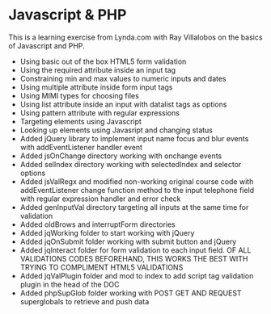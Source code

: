 # Javascript & PHP

This is a learning exercise from Lynda.com with Ray Villalobos on the basics of Javascript and PHP.

* Using basic out of the box HTML5 form validation
* Using the required attribute inside an input tag
* Constraining min and max values to numeric inputs and dates
* Using multiple attribute inside form input tags
* Using MIMI types for choosing files
* Using list attribute inside an input with datalist tags as options
* Using pattern attribute with regular expressions
* Targeting elements using Javascript
* Looking up elements using Javasript and changing status
* Added jQuery library to implement input name focus and blur events
  with addEventListener handler event
* Added jsOnChange directory working with onchange events
* Added selIndex directory working with selectedIndex and selector
  options
* Added jsValRegx and modified non-working original course code with
  addEventListener change function method to the input telephone field
  with regular expression handler and error check
* Added genInputVal directory targeting all inputs at the same time for
  validation
* Added oldBrows and interruptForm directories
* Added jqWorking folder to start working with jQuery
* Added jqOnSubmit folder working with submit button and jQuery
* Added jqInteract folder for form validation to each input field.
  OF ALL VALIDATIONS CODES BEFOREHAND, THIS WORKS THE BEST WITH TRYING TO
  COMPLIMENT HTML5 VALIDATIONS
* Added jqValPlugin folder and mod to index to add script tag validation
  plugin in the head of the DOC
* Added phpSupGlob folder working with POST GET AND REQUEST superglobals
  to retrieve and push data
